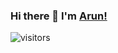 ### Hi there 👋 I'm <a href="https://aruns-web" target="_blank"> Arun! </a> 
![visitors](https://visitor-badge.laobi.icu/badge?page_id=arun-wed)

<!--
**aruns-web/aruns-web** is a ✨ _special_ ✨ repository because its `README.md` (this file) appears on your GitHub profile.

Here are some ideas to get you started:

- 🔭 I’m currently working on ...
- 🌱 I’m currently learning ...
- 👯 I’m looking to collaborate on ...
- 🤔 I’m looking for help with ...
- 💬 Ask me about ...
- 📫 How to reach me: ...
- 😄 Pronouns: ...
- ⚡ Fun fact: ...
-->
